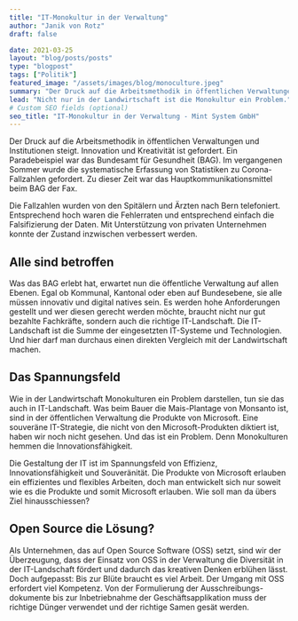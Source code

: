 ```yaml
---
title: "IT-Monokultur in der Verwaltung"
author: "Janik von Rotz"
draft: false

date: 2021-03-25
layout: "blog/posts/posts"
type: "blogpost"
tags: ["Politik"]
featured_image: "/assets/images/blog/monoculture.jpeg"
summary: "Der Druck auf die Arbeitsmethodik in öffentlichen Verwaltungen und Institutionen steigt. Innovation und Kreativität ist gefordert. Ein Paradebeispiel war das Bundesamt für Gesundheit (BAG). Im vergang..."
lead: "Nicht nur in der Landwirtschaft ist die Monokultur ein Problem."
# Custom SEO fields (optional)
seo_title: "IT-Monokultur in der Verwaltung - Mint System GmbH"
---
```



Der Druck auf die Arbeitsmethodik in öffentlichen Verwaltungen und Institutionen steigt. Innovation und Kreativität ist gefordert. Ein Paradebeispiel war das Bundesamt für Gesundheit (BAG). Im vergangenen Sommer wurde die systematische Erfassung von Statistiken zu Corona-Fallzahlen gefordert. Zu dieser Zeit war das Hauptkommunikationsmittel beim BAG der Fax.

Die Fallzahlen wurden von den Spitälern und Ärzten nach Bern telefoniert. Entsprechend hoch waren die Fehlerraten und entsprechend einfach die Falsifizierung der Daten. Mit Unterstützung von privaten Unternehmen konnte der Zustand inzwischen verbessert werden.


## Alle sind betroffen
Was das BAG erlebt hat, erwartet nun die öffentliche Verwaltung auf allen Ebenen. Egal ob Kommunal, Kantonal oder eben auf Bundesebene, sie alle müssen innovativ und digital natives sein. Es werden hohe Anforderungen gestellt und wer diesen gerecht werden möchte, braucht nicht nur gut bezahlte Fachkräfte, sondern auch die richtige IT-Landschaft. Die IT-Landschaft ist die Summe der eingesetzten IT-Systeme und Technologien. Und hier darf man durchaus einen direkten Vergleich mit der Landwirtschaft machen.


## Das Spannungsfeld
Wie in der Landwirtschaft Monokulturen ein Problem darstellen, tun sie das auch in IT-Landschaft. Was beim Bauer die Mais-Plantage von Monsanto ist, sind in der öffentlichen Verwaltung die Produkte von Microsoft. Eine souveräne IT-Strategie, die nicht von den Microsoft-Produkten diktiert ist, haben wir noch nicht gesehen. Und das ist ein Problem. Denn Monokulturen hemmen die Innovationsfähigkeit.


Die Gestaltung der IT ist im Spannungsfeld von Effizienz, Innovationsfähigkeit und Souveränität. Die Produkte von Microsoft erlauben ein effizientes und flexibles Arbeiten, doch man entwickelt sich nur soweit wie es die Produkte und somit Microsoft erlauben. Wie soll man da übers Ziel hinausschiessen?

## Open Source die Lösung?
Als Unternehmen, das auf Open Source Software (OSS) setzt, sind wir der Überzeugung, dass der Einsatz von OSS in der Verwaltung die Diversität in der IT-Landschaft fördert und dadurch das kreativen Denken erblühen lässt. Doch aufgepasst: Bis zur Blüte braucht es viel Arbeit. Der Umgang mit OSS erfordert viel Kompetenz. Von der Formulierung der Ausschreibungs-dokumente bis zur Inbetriebnahme der Geschäftsapplikation muss der richtige Dünger verwendet und der richtige Samen gesät werden.